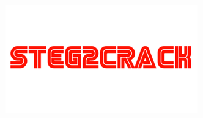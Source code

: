 <div align="center">
  <img src="https://github.com/fixploit03/steg2crack/blob/main/icon_steg2crack.png" alt="icon"/>
</div>
